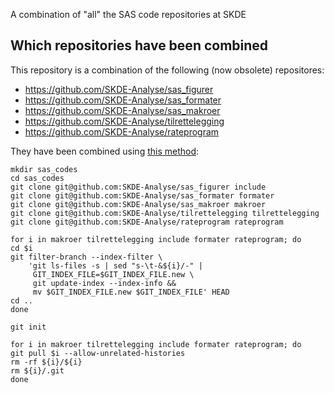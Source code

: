 A combination of "all" the SAS code repositories at SKDE


## Which repositories have been combined

This repository is a combination of the following (now obsolete) repositores:
- https://github.com/SKDE-Analyse/sas_figurer
- https://github.com/SKDE-Analyse/sas_formater
- https://github.com/SKDE-Analyse/sas_makroer
- https://github.com/SKDE-Analyse/tilrettelegging
- https://github.com/SKDE-Analyse/rateprogram

They have been combined using [this method](https://stackoverflow.com/a/618113):
```
mkdir sas_codes
cd sas_codes
git clone git@github.com:SKDE-Analyse/sas_figurer include
git clone git@github.com:SKDE-Analyse/sas_formater formater
git clone git@github.com:SKDE-Analyse/sas_makroer makroer
git clone git@github.com:SKDE-Analyse/tilrettelegging tilrettelegging
git clone git@github.com:SKDE-Analyse/rateprogram rateprogram

for i in makroer tilrettelegging include formater rateprogram; do
cd $i
git filter-branch --index-filter \
    'git ls-files -s | sed "s-\t-&${i}/-" |
     GIT_INDEX_FILE=$GIT_INDEX_FILE.new \
     git update-index --index-info &&
     mv $GIT_INDEX_FILE.new $GIT_INDEX_FILE' HEAD
cd ..
done

git init

for i in makroer tilrettelegging include formater rateprogram; do
git pull $i --allow-unrelated-histories
rm -rf ${i}/${i}
rm ${i}/.git
done
```

